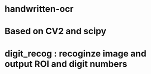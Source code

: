 # handwritten-ocr

# Based on CV2 and scipy 
# digit_recog : recoginze image and output ROI and digit numbers
